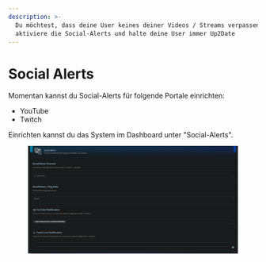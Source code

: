 ```yaml
---
description: >-
  Du möchtest, dass deine User keines deiner Videos / Streams verpassen? Dann
  aktiviere die Social-Alerts und halte deine User immer Up2Date
---
```


# Social Alerts

Momentan kannst du Social-Alerts für folgende Portale einrichten:

* YouTube
* Twitch

Einrichten kannst du das System im Dashboard unter "Social-Alerts".

<div data-full-width="true">

<figure><img src="../.gitbook/assets/powerbot_social.png" alt=""><figcaption></figcaption></figure>

</div>
